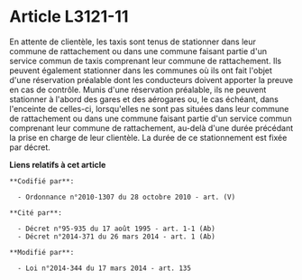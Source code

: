 # Article L3121-11

En attente de clientèle, les taxis sont tenus de stationner dans leur commune de rattachement ou dans une commune faisant
partie d'un service commun de taxis comprenant leur commune de rattachement. Ils peuvent également stationner dans les
communes où ils ont fait l'objet d'une réservation préalable dont les conducteurs doivent apporter la preuve en cas de
contrôle. Munis d'une réservation préalable, ils ne peuvent stationner à l'abord des gares et des aérogares ou, le cas
échéant, dans l'enceinte de celles-ci, lorsqu'elles ne sont pas situées dans leur commune de rattachement ou dans une commune
faisant partie d'un service commun comprenant leur commune de rattachement, au-delà d'une durée précédant la prise en charge
de leur clientèle. La durée de ce stationnement est fixée par décret.

**Liens relatifs à cet article**

	**Codifié par**:

	  - Ordonnance n°2010-1307 du 28 octobre 2010 - art. (V)

	**Cité par**:

	  - Décret n°95-935 du 17 août 1995 - art. 1-1 (Ab)
	  - Décret n°2014-371 du 26 mars 2014 - art. 1 (Ab)

	**Modifié par**:

	  - Loi n°2014-344 du 17 mars 2014 - art. 135
